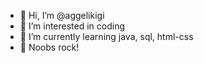 - 👋 Hi, I’m @aggelikigi
- 👀 I’m interested in coding
- 🌱 I’m currently learning java, sql, html-css
- 🤘 Noobs rock!


<!---
aggelikigi/aggelikigi is a ✨ special ✨ repository because its `README.md` (this file) appears on your GitHub profile.
You can click the Preview link to take a look at your changes.
--->
